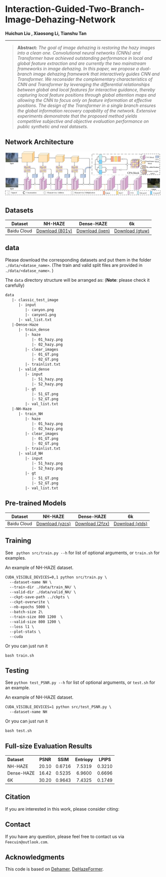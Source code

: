 # Interaction-Guided-Two-Branch-Image-Dehazing-Network
 <b>Huichun Liu , Xiaosong Li, Tianshu Tan </b>
<hr />



> **Abstract:** *The goal of image dehazing is restoring the hazy images into a clean one. Convolutional neural networks (CNNs) and Transformer have achieved outstanding performance in local and global feature extraction and are currently the two mainstream frameworks in image dehazing. In this paper, we propose a dual-branch image dehazing framework that interactively guides CNN and Transformer. We reconsider the complementary characteristics of CNN and Transformer by leveraging the differential relationships between global and local features for interactive guidance, thereby capturing local feature positions through global attention maps and allowing the CNN to focus only on feature information at effective positions. The design of the Transformer in a single branch ensures the global information recovery capability of the network. Extensive experiments demonstrate that the proposed method yields competitive subjective and objective evaluation performance on public synthetic and real datasets.*


## Network Architecture
<img src = "figs/networks.png">

## Datasets
<table>
<thead>
  <tr>
    <th>Dataset</th>
    <th>NH-HAZE</th>
    <th>Dense-HAZE</th>
    <th>6k</th>

  </tr>
</thead>
<tbody>
  <tr>
    <td>Baidu Cloud</td>
    <td> <a href="https://pan.baidu.com/share/init?surl=RGaVJ5kbd-cokE8ZAF_THw&pwd=801y">Download (801y)</a> </td>
    <td> <a href="https://pan.baidu.com/share/init?surl=2sQIJQpBYq6EApLGKMurlg&pwd=ixen">Download (ixen)</a> </td>
    <td> <a href="https://pan.baidu.com/s/1WVdNccqDMnJ5k5Q__Y2dsg?pwd=gtuw">Download (gtuw)</a> </td>
  </tr>
</tbody>
</table>

## data
Please download the corresponding  datasets and put them in the folder `./data/<datase_name>`.  (The train and valid split files are provided in `./data/<datase_name>`. )

The `data` directory structure will be arranged as: (**Note**: please check it carefully)   
```
data
   |- classic_test_image
      |- input
         |- canyon.png
         |- canyon1.png
      |- val_list.txt
   |-Dense-Haze
      |- train_dense
         |- haze
            |- 01_hazy.png 
            |- 02_hazy.png
         |- clear_images
            |- 01_GT.png 
            |- 02_GT.png
         |- trainlist.txt
      |- valid_dense
         |- input 
            |- 51_hazy.png 
            |- 52_hazy.png
         |- gt
            |- 51_GT.png 
            |- 52_GT.png
         |- val_list.txt
   |-NH-Haze
      |- train_NH
         |- haze
            |- 01_hazy.png 
            |- 02_hazy.png
         |- clear_images
            |- 01_GT.png 
            |- 02_GT.png
         |- trainlist.txt
      |- valid_NH
         |- input 
            |- 51_hazy.png 
            |- 52_hazy.png
         |- gt
            |- 51_GT.png 
            |- 52_GT.png
         |- val_list.txt
```
## Pre-trained Models
<table>
<thead>
  <tr>
    <th>Dataset</th>
    <th>NH-HAZE</th>
    <th>Dense-HAZE</th>
    <th>6k</th>
  </tr>
</thead>
<tbody>
  <tr>
    <td>Baidu Cloud</td>
    <td> <a href="https://pan.baidu.com/s/1IMC8H8t-J64Nk8HPdGqoOg?pwd=yzcs">Download (yzcs)</a> </td>
    <td> <a href="https://pan.baidu.com/s/1-Jg-q35fdIRIch2MW4fb0w?pwd=2fzx">Download (2fzx)</a> </td>
    <td> <a href="https://pan.baidu.com/s/14zAE7m4-Otee3KaqR3Q_SQ?pwd=xtds">Download (xtds)</a> </td>
  </tr>
</tbody>
</table>

## Training
See ` python src/train.py --h` for list of optional arguments, or `train.sh` for examples.

An example of NH-HAZE dataset.
```
CUDA_VISIBLE_DEVICES=0,1 python src/train.py \
  --dataset-name NH \
  --train-dir ./data/train_NH/ \
  --valid-dir ./data/valid_NH/ \
  --ckpt-save-path ../ckpts \
  --ckpt-overwrite \
  --nb-epochs 5000 \
  --batch-size 2\
  --train-size 800 1200  \
  --valid-size 800 1200 \
  --loss l1 \
  --plot-stats \
  --cuda   
```
Or you can just run it
```
bash train.sh
```
## Testing
See `python test_PSNR.py --h` for list of optional arguments, or `test.sh` for an example.

An example of NH-HAZE dataset.
```
CUDA_VISIBLE_DEVICES=1 python src/test_PSNR.py \
  --dataset-name NH   
```
Or you can just run it
```
bash test.sh
```
## Full-size Evaluation Results
<table>
  <tr>
    <th align="left">Dataset</th>
    <th align="center">PSNR</th>
    <th align="center">SSIM</th>
    <th align="center">Entriopy</th>
    <th align="center">LPIPS</th>
  </tr>
  <tr>
    <td align="left">NH-HAZE</td>
    <td align="center">20.10</td>
    <td align="center">0.6716</td>
    <td align="center">7.5319</td>
    <td align="center">0.3210</td>
  </tr>
  <tr>
    <td align="left">Dense-HAZE</td>
    <td align="center">16.42</td>
    <td align="center">0.5235</td>
    <td align="center">6.9600</td>
    <td align="center">0.6696</td>
  </tr>
   <tr>
    <td align="left">6K</td>
    <td align="center">30.20</td>
    <td align="center">0.9643</td>
    <td align="center">7.4325</td>
    <td align="center">0.1749</td>
  </tr>
</table>

## Citation
If you are interested in this work, please consider citing:

## Contact
If you have any question, please feel free to contact us via `Feecuin@outlook.com`.

## Acknowledgments

This code is based on [Dehamer](https://github.com/Li-Chongyi/Dehamer/blob/main), [DeHazeFormer](https://github.com/IDKiro/DehazeFormer).
